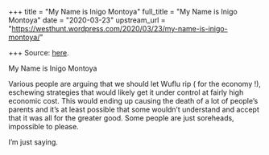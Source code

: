 +++
title = "My Name is Inigo Montoya"
full_title = "My Name is Inigo Montoya"
date = "2020-03-23"
upstream_url = "https://westhunt.wordpress.com/2020/03/23/my-name-is-inigo-montoya/"

+++
Source: [here](https://westhunt.wordpress.com/2020/03/23/my-name-is-inigo-montoya/).

My Name is Inigo Montoya

Various people are arguing that we should let Wuflu rip ( for the
economy !), eschewing strategies that would likely get it under control
at fairly high economic cost. This would ending up causing the death
of a lot of people’s parents and it’s at least possible that some
wouldn’t understand and accept that it was all for the greater good.
Some people are just soreheads, impossible to please.

I’m just saying.



